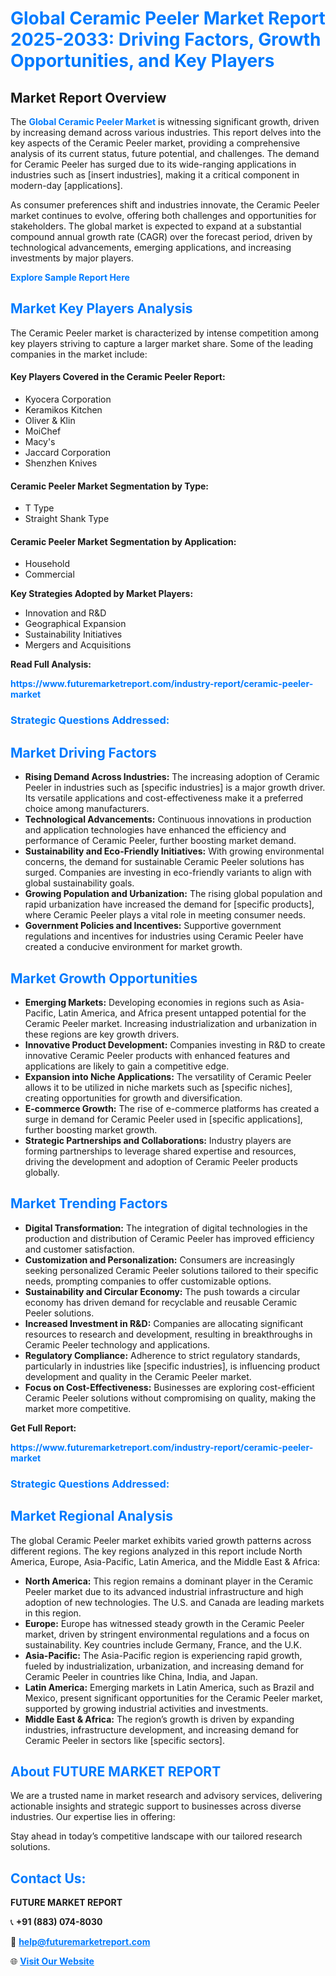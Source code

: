 <h1 style="color: #007BFF;">Global Ceramic Peeler Market Report 2025-2033: Driving Factors, Growth Opportunities, and Key Players</h1>

<section id="overview">
<h2>Market Report Overview</h2>
<p>The <a href="https://www.futuremarketreport.com/industry-report/ceramic-peeler-market" style="color: #007BFF; text-decoration: none;"><strong>Global Ceramic Peeler Market</strong></a> is witnessing significant growth, driven by increasing demand across various industries. This report delves into the key aspects of the Ceramic Peeler market, providing a comprehensive analysis of its current status, future potential, and challenges. The demand for Ceramic Peeler has surged due to its wide-ranging applications in industries such as [insert industries], making it a critical component in modern-day [applications].</p>
<p>As consumer preferences shift and industries innovate, the Ceramic Peeler market continues to evolve, offering both challenges and opportunities for stakeholders. The global market is expected to expand at a substantial compound annual growth rate (CAGR) over the forecast period, driven by technological advancements, emerging applications, and increasing investments by major players.</p>
</section>

<section id="overview">
<p><a href="https://www.futuremarketreport.com/request-sample/reportId=48292" style="color: #007BFF; text-decoration: none;"><strong>Explore Sample Report Here</strong></a></p>
</section>

<section id="key-players">
<h2 style="color: #007BFF;">Market Key Players Analysis</h2>
<p>The Ceramic Peeler market is characterized by intense competition among key players striving to capture a larger market share. Some of the leading companies in the market include:</p>
<h4>Key Players Covered in the Ceramic Peeler Report:</h4>
<ul><li>Kyocera Corporation</li><li>Keramikos Kitchen</li><li>Oliver &amp; Klin</li><li>MoiChef</li><li>Macy&#039;s</li><li>Jaccard Corporation</li><li>Shenzhen Knives</li></ul>
<h4>Ceramic Peeler Market Segmentation by Type:</h4>
<ul><li>T Type</li><li>Straight Shank Type</li></ul>

<h4>Ceramic Peeler Market Segmentation by Application:</h4>
<ul><li>Household</li><li>Commercial</li></ul>
<p><strong>Key Strategies Adopted by Market Players:</strong></p>
<ul>
<li>Innovation and R&D</li>
<li>Geographical Expansion</li>
<li>Sustainability Initiatives</li>
<li>Mergers and Acquisitions</li>
</ul>
</section>

<section>
<p><strong>Read Full Analysis: </strong></p><a href="https://www.futuremarketreport.com/industry-report/ceramic-peeler-market" style="color: #007BFF; text-decoration: none;"><strong>https://www.futuremarketreport.com/industry-report/ceramic-peeler-market</strong></a>
<h3 style="color: #007BFF;">Strategic Questions Addressed:</h3>
</section>

<section id="driving-factors">
<h2 style="color: #007BFF;">Market Driving Factors</h2>
<ul>
<li><strong>Rising Demand Across Industries:</strong> The increasing adoption of Ceramic Peeler in industries such as [specific industries] is a major growth driver. Its versatile applications and cost-effectiveness make it a preferred choice among manufacturers.</li>
<li><strong>Technological Advancements:</strong> Continuous innovations in production and application technologies have enhanced the efficiency and performance of Ceramic Peeler, further boosting market demand.</li>
<li><strong>Sustainability and Eco-Friendly Initiatives:</strong> With growing environmental concerns, the demand for sustainable Ceramic Peeler solutions has surged. Companies are investing in eco-friendly variants to align with global sustainability goals.</li>
<li><strong>Growing Population and Urbanization:</strong> The rising global population and rapid urbanization have increased the demand for [specific products], where Ceramic Peeler plays a vital role in meeting consumer needs.</li>
<li><strong>Government Policies and Incentives:</strong> Supportive government regulations and incentives for industries using Ceramic Peeler have created a conducive environment for market growth.</li>
</ul>
</section>

<section id="growth-opportunities">
<h2 style="color: #007BFF;">Market Growth Opportunities</h2>
<ul>
<li><strong>Emerging Markets:</strong> Developing economies in regions such as Asia-Pacific, Latin America, and Africa present untapped potential for the Ceramic Peeler market. Increasing industrialization and urbanization in these regions are key growth drivers.</li>
<li><strong>Innovative Product Development:</strong> Companies investing in R&D to create innovative Ceramic Peeler products with enhanced features and applications are likely to gain a competitive edge.</li>
<li><strong>Expansion into Niche Applications:</strong> The versatility of Ceramic Peeler allows it to be utilized in niche markets such as [specific niches], creating opportunities for growth and diversification.</li>
<li><strong>E-commerce Growth:</strong> The rise of e-commerce platforms has created a surge in demand for Ceramic Peeler used in [specific applications], further boosting market growth.</li>
<li><strong>Strategic Partnerships and Collaborations:</strong> Industry players are forming partnerships to leverage shared expertise and resources, driving the development and adoption of Ceramic Peeler products globally.</li>
</ul>
</section>

<section id="trending-factors">
<h2 style="color: #007BFF;">Market Trending Factors</h2>
<ul>
<li><strong>Digital Transformation:</strong> The integration of digital technologies in the production and distribution of Ceramic Peeler has improved efficiency and customer satisfaction.</li>
<li><strong>Customization and Personalization:</strong> Consumers are increasingly seeking personalized Ceramic Peeler solutions tailored to their specific needs, prompting companies to offer customizable options.</li>
<li><strong>Sustainability and Circular Economy:</strong> The push towards a circular economy has driven demand for recyclable and reusable Ceramic Peeler solutions.</li>
<li><strong>Increased Investment in R&D:</strong> Companies are allocating significant resources to research and development, resulting in breakthroughs in Ceramic Peeler technology and applications.</li>
<li><strong>Regulatory Compliance:</strong> Adherence to strict regulatory standards, particularly in industries like [specific industries], is influencing product development and quality in the Ceramic Peeler market.</li>
<li><strong>Focus on Cost-Effectiveness:</strong> Businesses are exploring cost-efficient Ceramic Peeler solutions without compromising on quality, making the market more competitive.</li>
</ul>
</section>

<section>
<p><strong>Get Full Report: </strong></p><a href="https://www.futuremarketreport.com/industry-report/ceramic-peeler-market" style="color: #007BFF; text-decoration: none;"><strong>https://www.futuremarketreport.com/industry-report/ceramic-peeler-market</strong></a>
<h3 style="color: #007BFF;">Strategic Questions Addressed:</h3>
</section>


<section id="regional-analysis">
<h2 style="color: #007BFF;">Market Regional Analysis</h2>
<p>The global Ceramic Peeler market exhibits varied growth patterns across different regions. The key regions analyzed in this report include North America, Europe, Asia-Pacific, Latin America, and the Middle East & Africa:</p>
<ul>
<li><strong>North America:</strong> This region remains a dominant player in the Ceramic Peeler market due to its advanced industrial infrastructure and high adoption of new technologies. The U.S. and Canada are leading markets in this region.</li>
<li><strong>Europe:</strong> Europe has witnessed steady growth in the Ceramic Peeler market, driven by stringent environmental regulations and a focus on sustainability. Key countries include Germany, France, and the U.K.</li>
<li><strong>Asia-Pacific:</strong> The Asia-Pacific region is experiencing rapid growth, fueled by industrialization, urbanization, and increasing demand for Ceramic Peeler in countries like China, India, and Japan.</li>
<li><strong>Latin America:</strong> Emerging markets in Latin America, such as Brazil and Mexico, present significant opportunities for the Ceramic Peeler market, supported by growing industrial activities and investments.</li>
<li><strong>Middle East & Africa:</strong> The region’s growth is driven by expanding industries, infrastructure development, and increasing demand for Ceramic Peeler in sectors like [specific sectors].</li>
</ul>
</section>

<footer>
<h2 style="color: #007BFF;">About FUTURE MARKET REPORT</h2>
<p>We are a trusted name in market research and advisory services, delivering actionable insights and strategic support to businesses across diverse industries. Our expertise lies in offering:</p>

<p>Stay ahead in today’s competitive landscape with our tailored research solutions.</p>

<h2 style="color: #007BFF;">Contact Us:</h2>
<p><strong>FUTURE MARKET REPORT</strong></p>
<p>📞 <strong>+91 (883) 074-8030</strong></p>
<p>📧 <strong><a href="mailto:help@futuremarketreport.com" style="color: #007BFF;">help@futuremarketreport.com</a></strong></p>
<p>🌐 <strong><a href="https://www.futuremarketreport.com/" style="color: #007BFF;">Visit Our Website</a></strong></p>
</footer>